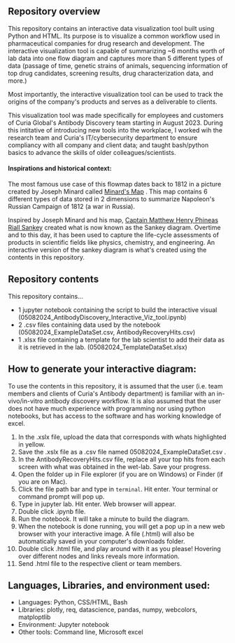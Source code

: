 ## Repository overview 
This repository contains an interactive data visualization tool built using Python and HTML. Its purpose is to visualize a common workflow used in pharmaceutical companies for drug research and development. The interactive visualization tool is capable of summarizing ~6 months worth of lab data into one flow diagram and captures more than 5 different types of data (passage of time, genetic strains of animals, sequencing information of top drug candidates, screening results, drug characterization data, and more.) 

Most importantly, the interactive visualization tool can be used to track the origins of the company's products and serves as a deliverable to clients. 

This visualization tool was made specifically for employees and customers of Curia Global's Antibody Discovery team starting in August 2023. During this intitative of introducing new tools into the workplace, I worked wih the research team and Curia's IT/cybersecurity department to ensure compliancy with all company and client data; and taught bash/python basics to advance the skills of older colleagues/scientists.  

#### Inspirations and historical context:
The most famous use case of this flowmap dates back to 1812 in a picture created by Joseph Minard called [Minard's Map](https://en.wikipedia.org/wiki/Charles_Joseph_Minard) . This map contains 6 different types of data stored in 2 dimensions to summarize Napoleon's Russian Campaign of 1812 (a war in Russia).

Inspired by Joseph Minard and his map, [Captain Matthew Henry Phineas Riall Sankey](https://en.wikipedia.org/wiki/Matthew_Henry_Phineas_Riall_Sankey) created what is now known as the Sankey diagram. Overtime and to this day, it has been used to capture the life-cycle assessments of products in scientific fields like physics, chemistry, and engineering. An interactive version of the sankey diagram is what's created using the contents in this repository.

## Repository contents
This repository contains...
- 1 jupyter notebook containing the script to build the interactive visual (05082024_AntibodyDiscovery_Interactive_Viz_tool.ipynb)
- 2 .csv files containing data used by the notebook (05082024_ExampleDataSet.csv, AntibodyRecoveryHits.csv)
- 1 .xlsx file containing a template for the lab scientist to add their data as it is retrieved in the lab. (05082024_TemplateDataSet.xlsx)

## How to generate your interactive diagram: 
To use the contents in this repository, it is assumed that the user (i.e. team members and clients of Curia's Antibody department) is familiar with an in-vivo/in-vitro antibody discovery workflow.
It is also assumed that the user does not have much experience with programming nor using python notebooks, but has access to the software and has working knowledge of excel.
1) In the .xslx file, upload the data that corresponds with whats highlighted in yellow.
2) Save the .xslx file as a .csv file named 05082024_ExampleDataSet.csv .
3) In the AntibodyRecoveryHits.csv file, replace all your top hits from each screen with what was obtained in the wet-lab. Save your progress.
4) Open the folder up in File explorer (if you are on Windows) or Finder (if you are on Mac).
5) Click the file path bar and type in `terminal`. Hit enter. Your terminal or command prompt will pop up.
6) Type in jupyter lab. Hit enter. Web browser will appear. 
7) Double click .ipynb file.
8) Run the notebook. It will take a minute to build the diagram.
9) When the notebook is done running, you will get a pop up in a new web browser with your interactive image. A file (.html) will also be automatically saved in your computer's downloads folder. 
10) Double click .html file, and play around with it as you please! Hovering over different nodes and links reveals more information. 
11) Send .html file to the respective client or team members. 

## Languages, Libraries, and environment used:
- Languages: Python, CSS/HTML, Bash 
- Libraries: plotly, req, datascience, pandas, numpy, webcolors, matploptlib
- Environment: Jupyter notebook
- Other tools: Command line, Microsoft excel